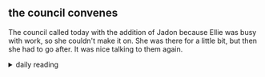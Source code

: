 ## the council convenes

The council called today with the addition of Jadon because Ellie was busy with work, so she couldn't make it on. She was there for a little bit, but then she had to go after. It was nice talking to them again.

<details markdown="1">
<summary>daily reading</summary>

| {{ page.date | date: "%B %-d, %Y" }} |
| :-------------: |
| [1 Sam. 13; Rom. 11; Jer. 50; Ps. 28–29]({% link _Bible/Bible-year-1.md %}) |
| [WCF 28; WSC 94-95; WLC 165-167]({% link _westminster/westminster-month-2.md %}) |
| [The Chalcedonian Definition](https://thewestminsterstandard.org/the-chalcedonian-creed/) |

</details>